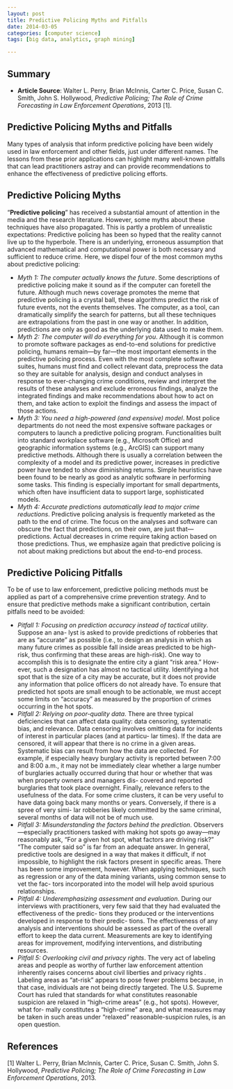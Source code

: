 ```yaml
---
layout: post
title: Predictive Policing Myths and Pitfalls
date: 2014-03-05
categories: [computer science]
tags: [big data, analytics, graph mining]

---
```


Summary
---
* **Article Source**: Walter L. Perry, Brian McInnis, Carter C. Price, Susan C. Smith, John S. Hollywood, *Predictive Policing; The Role of Crime Forecasting in Law Enforcement Operations*, 2013 [1].


Predictive Policing Myths and Pitfalls
---
Many types of analysis that inform predictive policing have been widely used in law enforcement and other fields, just under different names. The lessons from these prior applications can highlight many well-known pitfalls that can lead practitioners astray and can provide recommendations to enhance the effectiveness of predictive policing efforts.
Predictive Policing Myths
---
“**Predictive policing**” has received a substantial amount of attention in the media and the research literature. However, some myths about these techniques have also propagated. This is partly a problem of unrealistic expectations: Predictive policing has been so hyped that the reality cannot live up to the hyperbole. There is an underlying, erroneous assumption that advanced mathematical and computational power is both necessary and sufficient to reduce crime. Here, we dispel four of the most common myths about predictive policing:
* *Myth 1: The computer actually knows the future*. Some descriptions of predictive policing make it sound as if the computer can foretell the future. Although much news coverage promotes the meme that predictive policing is a crystal ball, these algorithms predict the risk of future events, not the events themselves. The computer, as a tool, can dramatically simplify the search for patterns, but all these techniques are extrapolations from the past in one way or another. In addition, predictions are only as good as the underlying data used to make them.  
* *Myth 2: The computer will do everything for you*. Although it is common to promote software packages as end-to-end solutions for predictive policing, humans remain—by far—the most important elements in the predictive policing process. Even with the most complete software suites, humans must find and collect relevant data, preprocess the data so they are suitable for analysis, design and conduct analyses in response to ever-changing crime conditions, review and interpret the results of these analyses and exclude erroneous findings, analyze the integrated findings and make recommendations about how to act on them, and take action to exploit the findings and assess the impact of those actions.
* *Myth 3: You need a high-powered (and expensive) model*. Most police departments do not need the most expensive software packages or computers to launch a predictive policing program. Functionalities built into standard workplace software (e.g., Microsoft Office) and geographic information systems (e.g., ArcGIS) can support many predictive methods. Although there is usually a correlation between the complexity of a model and its predictive power, increases in predictive power have tended to show diminishing returns. Simple heuristics have been found to be nearly as good as analytic software in performing some tasks. This finding is especially important for small departments, which often have insufficient data to support large, sophisticated models.
* *Myth 4: Accurate predictions automatically lead to major crime reductions*. Predictive policing analysis is frequently marketed as the path to the end of crime. The focus on the analyses and software can obscure the fact that predictions, on their own, are just that—predictions. Actual decreases in crime require taking action based on those predictions. Thus, we emphasize again that predictive policing is not about making predictions but about the end-to-end process.
Predictive Policing Pitfalls
---
To be of use to law enforcement, predictive policing methods must be applied as part of a comprehensive crime prevention strategy. And to ensure that predictive methods make a significant contribution, certain pitfalls need to be avoided:
* *Pitfall 1: Focusing on prediction accuracy instead of tactical utility*. Suppose an ana- lyst is asked to provide predictions of robberies that are as “accurate” as possible (i.e., to design an analysis in which as many future crimes as possible fall inside areas predicted to be high-risk, thus confirming that these areas are high-risk). One way to accomplish this is to designate the entire city a giant “risk area.” How- ever, such a designation has almost no tactical utility. Identifying a hot spot that is the size of a city may be accurate, but it does not provide any information that police officers do not already have. To ensure that predicted hot spots are small enough to be actionable, we must accept some limits on “accuracy” as measured by the proportion of crimes occurring in the hot spots.  
* *Pitfall 2: Relying on poor-quality data*. There are three typical deficiencies that can affect data quality: data censoring, systematic bias, and relevance. Data censoring involves omitting data for incidents of interest in particular places (and at particu- lar times). If the data are censored, it will appear that there is no crime in a given areas. Systematic bias can result from how the data are collected. For example, if especially heavy burglary activity is reported between 7:00 and 8:00 a.m., it may not be immediately clear whether a large number of burglaries actually occurred during that hour or whether that was when property owners and managers dis- covered and reported burglaries that took place overnight. Finally, relevance refers to the usefulness of the data. For some crime clusters, it can be very useful to have data going back many months or years. Conversely, if there is a spree of very simi- lar robberies likely committed by the same criminal, several months of data will not be of much use.
* *Pitfall 3: Misunderstanding the factors behind the prediction*. Observers—especially practitioners tasked with making hot spots go away—may reasonably ask, “For a given hot spot, what factors are driving risk?” “The computer said so” is far from an adequate answer. In general, predictive tools are designed in a way that makes it difficult, if not impossible, to highlight the risk factors present in specific areas. There has been some improvement, however. When applying techniques, such as regression or any of the data mining variants, using common sense to vet the fac- tors incorporated into the model will help avoid spurious relationships.
* *Pitfall 4: Underemphasizing assessment and evaluation*. During our interviews with practitioners, very few said that they had evaluated the effectiveness of the predic- tions they produced or the interventions developed in response to their predic- tions. The effectiveness of any analysis and interventions should be assessed as part of the overall effort to keep the data current. Measurements are key to identifying areas for improvement, modifying interventions, and distributing resources.
* *Pitfall 5: Overlooking civil and privacy rights*. The very act of labeling areas and people as worthy of further law enforcement attention inherently raises concerns about civil liberties and privacy rights . Labeling areas as “at-risk” appears to pose fewer problems because, in that case, individuals are not being directly targeted. The U.S. Supreme Court has ruled that standards for what constitutes reasonable suspicion are relaxed in “high-crime areas” (e.g., hot spots). However, what for- mally constitutes a “high-crime” area, and what measures may be taken in such areas under “relaxed” reasonable-suspicion rules, is an open question.

References
---
[1] Walter L. Perry, Brian McInnis, Carter C. Price, Susan C. Smith, John S. Hollywood, *Predictive Policing; The Role of Crime Forecasting in Law Enforcement Operations*, 2013.
